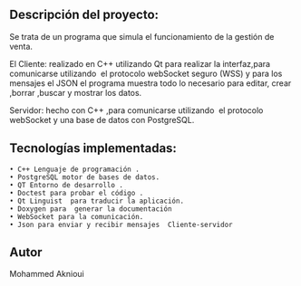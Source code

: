 ## Descripción del proyecto:
Se trata de un programa que simula el funcionamiento de la gestión de venta.

El Cliente: realizado en C++ utilizando Qt para realizar la interfaz,para comunicarse utilizando  el protocolo webSocket seguro (WSS) y para los mensajes el JSON el programa muestra todo lo necesario para editar, crear ,borrar ,buscar y mostrar los datos.

Servidor: hecho con C++ ,para comunicarse utilizando  el protocolo webSocket y una base de datos con PostgreSQL.

## Tecnologías implementadas:
    • C++ Lenguaje de programación .
    • PostgreSQL motor de bases de datos.
    • QT Entorno de desarrollo .
    • Doctest para probar el código .
    • Qt Linguist  para traducir la aplicación.
    • Doxygen para  generar la documentación
    • WebSocket para la comunicación.
    • Json para enviar y recibir mensajes  Cliente-servidor

## Autor 
Mohammed Aknioui


